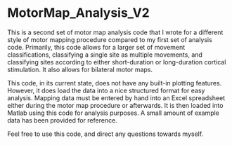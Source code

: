 # MotorMap_Analysis_V2

This is a second set of motor map analysis code that I wrote for a different style of motor mapping procedure compared to my first set of analysis code. Primarily, this code allows for a larger set of movement classifications, classifying a single site as multiple movements, and classifying sites according to either short-duration or long-duration cortical stimulation. It also allows for bilateral motor maps.

This code, in its current state, does not have any built-in plotting features. However, it does load the data into a nice structured format for easy analysis. Mapping data must be entered by hand into an Excel spreadsheet either during the motor map procedure or afterwards. It is then loaded into Matlab using this code for analysis purposes. A small amount of example data has been provided for reference.

Feel free to use this code, and direct any questions towards myself.
